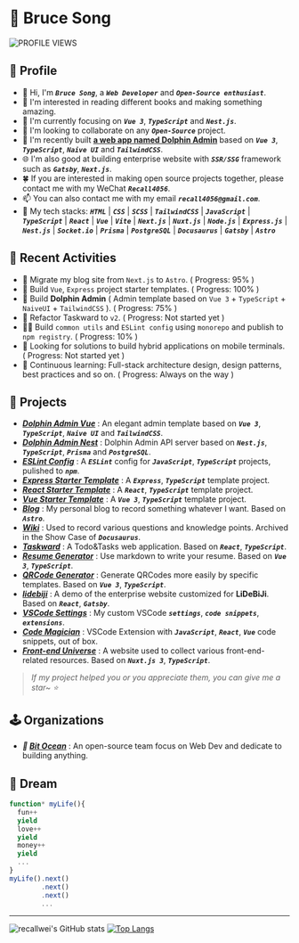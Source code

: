 # 🦁 Bruce Song

![PROFILE VIEWS](https://komarev.com/ghpvc/?username=recallwei&label=PROFILE+VIEWS)

## 🍗 Profile

- 👋 Hi, I'm _**`Bruce Song`**_, a _**`Web Developer`**_ and _**`Open-Source enthusiast`**_.
- 📖 I'm interested in reading different books and making something amazing.
- 🌱 I'm currently focusing on _**`Vue 3`**_, _**`TypeScript`**_ and _**`Nest.js`**_.
- 💞️ I'm looking to collaborate on any _**`Open-Source`**_ project.
- 🚀 I'm recently built **[a web app named Dolphin Admin](https://dolphin-admin.bit-ocean.studio)** based on _**`Vue 3`**_, _**`TypeScript`**_, _**`Naive UI`**_ and _**`TailwindCSS`**_.
- 🌐 I'm also good at building enterprise website with _**`SSR/SSG`**_ framework such as _**`Gatsby`**_, _**`Next.js`**_.
- 🍀 If you are interested in making open source projects together, please contact me with my WeChat _**`Recall4056`**_.
- 📫 You can also contact me with my email _**`recall4056@gmail.com`**_.
- 💪 My tech stacks: _**`HTML`**_ | _**`CSS`**_ | _**`SCSS`**_ | _**`TailwindCSS`**_ | _**`JavaScript`**_ | _**`TypeScript`**_ | _**`React`**_ | _**`Vue`**_ | _**`Vite`**_ | _**`Next.js`**_ | _**`Nuxt.js`**_ | _**`Node.js`**_ | _**`Express.js`**_ | _**`Nest.js`**_ | _**`Socket.io`**_ | _**`Prisma`**_ | _**`PostgreSQL`**_ | _**`Docusaurus`**_ | _**`Gatsby`**_ | _**`Astro`**_

## 🌱 Recent Activities

- 🦁 Migrate my blog site from `Next.js` to `Astro`. ( Progress: 95% )
- 🐻 Build `Vue`, `Express` project starter templates. ( Progress: 100% )
- 🐬 Build **Dolphin Admin** ( Admin template based on `Vue 3` + `TypeScript` + `NaiveUI` + `TailwindCSS` ). ( Progress: 75% )
- 🦊 Refactor Taskward to `v2`. ( Progress: Not started yet )
- 🐻‍❄️ Build `common utils` and `ESLint config` using `monorepo` and publish to `npm registry`. ( Progress: 10% )
- 🐯 Looking for solutions to build hybrid applications on mobile terminals. ( Progress: Not started yet )
- 🐶 Continuous learning: Full-stack architecture design, design patterns, best practices and so on. ( Progress: Always on the way )

## 🦄 Projects

- _**[Dolphin Admin Vue](https://dolphin-admin.bit-ocean.studio)**_ : An elegant admin template based on _**`Vue 3`**_, _**`TypeScript`**_, _**`Naive UI`**_ and _**`TailwindCSS`**_.
- _**[Dolphin Admin Nest](https://github.com/bit-ocean-studio/dolphin-admin-nest)**_ : Dolphin Admin API server based on _**`Nest.js`**_, _**`TypeScript`**_, _**`Prisma`**_ and _**`PostgreSQL`**_.
- _**[ESLint Config](https://github.com/recallwei/eslint-config)**_ : A _**`ESLint`**_ config for _**`JavaScript`**_, _**`TypeScript`**_ projects, pulished to _**`npm`**_.
- _**[Express Starter Template](https://github.com/recallwei/express-starter-template)**_ : A _**`Express`**_, _**`TypeScript`**_ template project.
- _**[React Starter Template](https://github.com/recallwei/react-starter-template)**_ : A _**`React`**_, _**`TypeScript`**_ template project.
- _**[Vue Starter Template](https://github.com/recallwei/vue-starter-template)**_ : A _**`Vue 3`**_, _**`TypeScript`**_ template project.
- _**[Blog](https://brucesong.xyz)**_ : My personal blog to record something whatever I want. Based on _**`Astro`**_.
- _**[Wiki](https://wiki.brucesong.xyz)**_ : Used to record various questions and knowledge points. Archived in the Show Case of _**`Docusaurus`**_.
- _**[Taskward](https://taskward.brucesong.xyz)**_ : A Todo&Tasks web application. Based on _**`React`**_, _**`TypeScript`**_.
- _**[Resume Generator](https://resume.brucesong.xyz)**_ : Use markdown to write your resume. Based on _**`Vue 3`**_, _**`TypeScript`**_.
- _**[QRCode Generator](https://qrcode.brucesong.xyz)**_ : Generate QRCodes more easily by specific templates. Based on _**`Vue 3`**_, _**`TypeScript`**_.
- _**[lidebiji](https://lidebiji-demo.brucesong.xyz/media)**_ : A demo of the enterprise website customized for **LiDeBiJi**. Based on _**`React`**_, _**`Gatsby`**_.
- _**[VSCode Settings](https://github.com/recallwei/vscode-settings)**_ : My custom VSCode _**`settings`**_, _**`code snippets`**_, _**`extensions`**_.
- _**[Code Magician](https://github.com/recallwei/code-magician)**_ : VSCode Extension with _**`JavaScript`**_, _**`React`**_, _**`Vue`**_ code snippets, out of box.
- _**[Front-end Universe](https://front-end-universe.vercel.app)**_ : A website used to collect various front-end-related resources. Based on _**`Nuxt.js 3`**_, _**`TypeScript`**_.

> _If my project helped you or you appreciate them, you can give me a star~ ⭐_

## 🕹️ Organizations

- _**🌊 [Bit Ocean](https://github.com/bit-ocean-studio)**_ : An open-source team focus on Web Dev and dedicate to building anything.

## 💫 Dream

```typescript
function* myLife(){
  fun++
  yield
  love++
  yield
  money++
  yield
  ...
}
myLife().next()
        .next()
        .next()
        ...
```

---

![recallwei's GitHub stats](https://github-readme-stats.vercel.app/api?username=recallwei&count_private=true&theme=react)
[![Top Langs](https://github-readme-stats.vercel.app/api/top-langs/?username=recallwei&layout=compact&theme=react)](https://github.com/recallwei)
